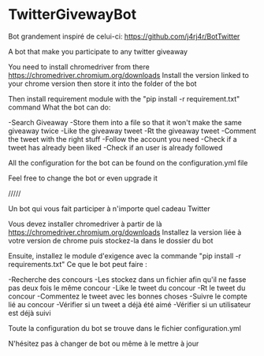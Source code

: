 # TwitterGivewayBot

Bot grandement inspiré de celui-ci: https://github.com/j4rj4r/BotTwitter

A bot that make you participate to any twitter giveaway

You need to install chromedriver from there https://chromedriver.chromium.org/downloads
Install the version linked to your chrome version then store it into the folder of the bot

Then install requirement module with the "pip install -r requirement.txt" command
What the bot can do:

-Search Giveaway
-Store them into a file so that it won't make the same giveaway twice
-Like the giveaway tweet
-Rt the giveaway tweet
-Comment the tweet with the right stuff
-Follow the account you need
-Check if a tweet has already been liked
-Check if an user is already followed

All the configuration for the bot can be found on the configuration.yml file

Feel free to change the bot or even upgrade it

/////

Un bot qui vous fait participer à n'importe quel cadeau Twitter

Vous devez installer chromedriver à partir de là https://chromedriver.chromium.org/downloads
Installez la version liée à votre version de chrome puis stockez-la dans le dossier du bot

Ensuite, installez le module d'exigence avec la commande "pip install -r requirements.txt"
Ce que le bot peut faire :

-Recherche des concours
-Les stockez dans un fichier afin qu'il ne fasse pas deux fois le même concour
-Like le tweet du concour
-Rt le tweet du concour
-Commentez le tweet avec les bonnes choses
-Suivre le compte lié au concour
-Vérifier si un tweet a déjà été aimé
-Vérifier si un utilisateur est déjà suivi

Toute la configuration du bot se trouve dans le fichier configuration.yml

N'hésitez pas à changer de bot ou même à le mettre à jour
